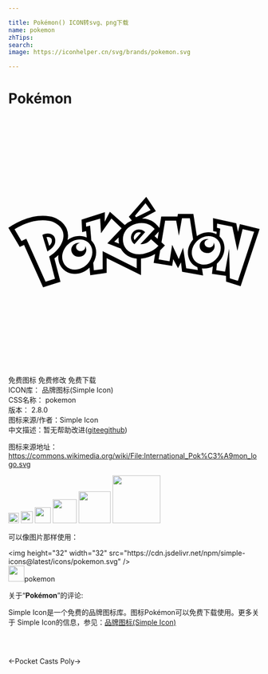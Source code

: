 ```yaml
---

title: Pokémon() ICON转svg、png下载
name: pokemon
zhTips: 
search: 
image: https://iconhelper.cn/svg/brands/pokemon.svg

---
```


# Pokémon  <small style="font-size: 60%;font-weight: 100"></small>

<div id="svg" class="svg-wrap">
<svg role="img" viewBox="0 0 24 24" xmlns="http://www.w3.org/2000/svg"><title>Pokémon icon</title><path d="M4.463 11.691c-.081-.436-.651-.676-1.217-.368l.146.498.23.737.104.335c.423-.272.85-.599.737-1.203zm-.562.67a56.82 56.82 0 0 0-.197-.636l-.059-.203a.54.54 0 0 1 .33.033c.053.026.146.084.166.196.047.25-.037.429-.24.608zm9.108-1.362a.774.774 0 1 0-.963 1.207l1.018-1.153a1.058 1.058 0 0 0-.055-.054zm-.961.812a.5.5 0 0 1 .618-.707zm7.551.225a.375.375 0 0 1 .013.105c-.01.215-.213.382-.454.37-.241-.008-.43-.191-.42-.405.007-.203.187-.362.409-.372a.712.712 0 0 0-.132-.017c-.405-.017-.735.27-.748.626-.017.38.289.692.686.709.406.015.735-.272.75-.651a.625.625 0 0 0-.103-.365m-12.255.436c0 .216-.197.39-.438.39-.242 0-.438-.173-.438-.39 0-.202.173-.368.394-.388a.736.736 0 0 0-.132-.012c-.404 0-.723.3-.723.656 0 .382.32.68.716.68.405 0 .723-.298.723-.68a.605.605 0 0 0-.119-.358c.01.03.017.065.017.102m14.768-2.185l-.18.739-.166-.82-2.218-.487.016 1.233.334.075-.024.223-.01-.007c-.414-.218-.927-.24-1.41-.058-.163.06-.314.143-.45.242l-.335-2.112h-1.475l-.04.244h-1.553l-.177 1.085-.13-.159a1.986 1.986 0 0 0-1.525-.73l1.318-.709-.918-1.37-1.663 1.913.287.35a2.19 2.19 0 0 0-.674.429L9.696 9.104l-.497.953.019-.916-2.226.712.057 1.196.379-.098.056.605c-.433-.193-.954-.19-1.436.014a2.12 2.12 0 0 0-.399.229 1.695 1.695 0 0 0-.077-1.058 1.904 1.904 0 0 0-.817-.9 1.958 1.958 0 0 0-.865-.308c-.77-.135-1.696.003-2.606.392a6.339 6.339 0 0 0-.928.483L0 10.634l.215.363.667 1.127s.204.346.205.345l.361-.177.05-.023 1.658 3.7.16.355.37-.118.896-.288.394-.125-.104-.4-.476-1.829c.137-.101.264-.209.383-.321-.027.219-.013.44.047.652.124.443.416.793.818.986.435.21.965.21 1.456.002.247-.104.467-.257.651-.439l.068.728 1.57-.231-.002-1.407 3.282 1.62v-1.57a3.335 3.335 0 0 0 1.347-.436l-.138.843 1.77.279.097-.637.461.854.283-.545.104.895 2.005.352-.106-.674a1.817 1.817 0 0 0 1.038-.198l-.08.718 1.336.189.01.547 1.39.438L24 10.745zm-7.839.81l.092-.097-.112.69-.289-.262zm-1.177-2.813l.487.661-1.39.689-.097-.146zm-9.202 5.091l.555 2.128-.898.287-1.841-4.112c-.1.053-.284.14-.455.223L.59 10.775c.266-.169.556-.319.865-.45.868-.369 1.697-.48 2.36-.362.233.027.481.095.7.24.298.168.525.406.657.711.32.74-.215 1.807-1.276 2.461zm4.126-.378c-.01.318-.127.634-.321.903a1.797 1.797 0 0 1-.749.605c-.779.33-1.557 0-1.764-.74-.203-.714.266-1.565 1.02-1.89.483-.202.966-.155 1.312.08.213.146.377.364.453.637a1.33 1.33 0 0 1 .049.406zm4.236 1.504l-3.254-1.629.006 1.707-.843.115-.059-.703c.26-.446.355-.972.22-1.454a1.526 1.526 0 0 0-.4-.68l-.121-1.433-.377.098-.017-.362 1.352-.404.083 1.396.997-1.4.974.927-1.362 1.436 1.28.507c.142.27.36.5.634.67.264.163.568.26.889.291v.918zm-1.69-2.36l-.454-.174.423-.41c-.019.188-.01.385.03.584zm3.542.427c-.312.259-.67.427-1.139.54a2.216 2.216 0 0 1-.302.051c-.747.073-1.374-.27-1.612-.826a1.191 1.191 0 0 1-.069-.209c-.11-.468-.016-.887.215-1.215a1.47 1.47 0 0 1 .235-.261 1.87 1.87 0 0 1 .812-.413c.712-.171 1.339.046 1.723.517l-1.355 1.444a.978.978 0 0 0 .345-.033c.323-.079.504-.25.663-.436l.542.486.164.15a3.016 3.016 0 0 1-.222.205zm2.877 1.927l-.294-1.954-.418 1.078-.625-1.348h-.007l-.246 1.56-1.041-.18.146-.87a4.17 4.17 0 0 0 .116-.114l.338-.348-.329-.294.35-2.073h1.05l.262 1.436.294-1.663h.752l.312 2.026c-.396.451-.59 1.06-.456 1.615a1.478 1.478 0 0 0 .865 1.035l.04.263zm2.595-.637a1.64 1.64 0 0 1-.377.2 1.397 1.397 0 0 1-.773.077 1.153 1.153 0 0 1-.448-.19 1.118 1.118 0 0 1-.43-.655c-.08-.336-.007-.696.174-1.012.091-.154.207-.298.344-.423.152-.137.33-.25.527-.325.459-.172.912-.112 1.23.116a1.08 1.08 0 0 1 .422.633c.098.406-.018.838-.274 1.187a1.75 1.75 0 0 1-.395.392zm2.343 1.841l-.77-.229-.066-2.838-.388 2.19-.84-.135.062-.63c.547-.464.838-1.195.679-1.856a1.457 1.457 0 0 0-.434-.744l.071-.743-.317-.085.02-.396 1.448.29.487 2.308.499-2.069 1.1.244z"/></svg>
</div>
<detail full-name='pokemon'></detail>

<div class="detail-page">
<p>
<span><span class="badge-success badge">免费图标</span> <span class="badge-success badge">免费修改</span>  <span class="badge-success badge">免费下载</span> </span>
<br/>
<span>
ICON库：
<span class="badge-secondary badge">品牌图标(Simple Icon)</span> 
</span>
<br/>
<span>
CSS名称：
<span class="badge-secondary badge">pokemon</span> 
</span>

<br/>
<span>
版本：
<span class="badge-secondary badge">2.8.0</span> 
</span>
<br/>
<span>图标来源/作者：<span class="badge-light badge">Simple Icon</span></span> 
<br/>
<span class="zh-detail">中文描述：暂无<span class="help-link"><span>帮助改进</span>(<a href="https://gitee.com/liuwave/icon-helper/edit/master/json/brands/pokemon.json" target="_blank" rel="noopener noreferrer">gitee</a><a href="https://github.com/liuwave/icon-helper/edit/master/json/brands/pokemon.json" target="_blank" rel="noopener noreferrer">github</a></span>)</span><br/>
</p>
</div><div class="description description alert alert-light"><p>图标来源地址：<a href="https://commons.wikimedia.org/wiki/File:International_Pok%C3%A9mon_logo.svg" target="_blank" rel="noopener noreferrer">https://commons.wikimedia.org/wiki/File:International_Pok%C3%A9mon_logo.svg</a></p></div>
<div class="alert alert-dark">
<img height="21" width="21" src="https://cdn.jsdelivr.net/npm/simple-icons@latest/icons/pokemon.svg" />
<img height="24" width="24" src="https://cdn.jsdelivr.net/npm/simple-icons@latest/icons/pokemon.svg" />
<img height="32" width="32" src="https://cdn.jsdelivr.net/npm/simple-icons@latest/icons/pokemon.svg" />
<img height="48" width="48" src="https://cdn.jsdelivr.net/npm/simple-icons@latest/icons/pokemon.svg" />
<img height="64" width="64" src="https://cdn.jsdelivr.net/npm/simple-icons@latest/icons/pokemon.svg" />
<img height="96" width="96" src="https://cdn.jsdelivr.net/npm/simple-icons@latest/icons/pokemon.svg" />

</div>
<div>
  <p>可以像图片那样使用：    
  </p>
  <div class="alert alert-primary" style="font-size: 14px">
    &lt;img height="32" width="32" src="https://cdn.jsdelivr.net/npm/simple-icons@latest/icons/pokemon.svg" /&gt;
    <copy-btn content='<img height="32" width="32" src="https://cdn.jsdelivr.net/npm/simple-icons@latest/icons/pokemon.svg" />'></copy-btn>
  </div>
  <div class="alert alert-secondary">
    <img height="32" width="32" src="https://cdn.jsdelivr.net/npm/simple-icons@latest/icons/pokemon.svg" />pokemon
    <copy-btn content="pokemon" btn-title="复制图标名称"></copy-btn>
  </div>
</div>
<div class="icon-detail__container">
<p>关于“<b>Pokémon</b>”的评论:</p>
</div>
<Vssue title="关于“Pokémon”的评论" />
<div><p>Simple Icon是一个免费的品牌图标库。图标Pokémon可以免费下载使用。更多关于  Simple Icon的信息，参见：<a target="_blank" href="https://iconhelper.cn/brands.html">品牌图标(Simple Icon)</a>
</p></div>


<div style="padding:2rem 0 " class="page-nav"><p class="inner"><span class="prev">←<router-link to="/icon/pocket-casts.html">Pocket Casts</router-link></span> <span class="next"><router-link to="/icon/poly.html">Poly</router-link>→</span></p></div>
